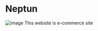 # Neptun 

![image](https://github.com/user-attachments/assets/c769e8c5-0886-43e1-ae08-fe0b15d330ab)
This website is e-commerce site

